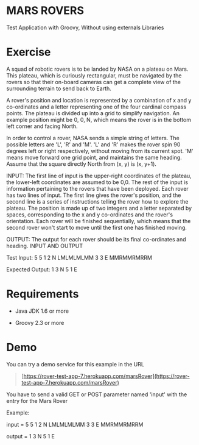 MARS ROVERS
===========

Test Application with Groovy, Without using externals Libraries


Exercise
===========

A squad of robotic rovers is to be landed by NASA on a plateau on Mars. This plateau, which is curiously rectangular, must be navigated by the rovers so that their on-board cameras can get a complete view of the surrounding terrain to send back to Earth.

A rover's position and location is represented by a combination of x and y co-ordinates and a letter representing one of the four cardinal compass points. The plateau is divided up into a grid to simplify navigation. An example position might be 0, 0, N, which means the rover is in the bottom left corner and facing North.

In order to control a rover, NASA sends a simple string of letters. The possible letters are 'L', 'R' and 'M'. 'L' and 'R' makes the rover spin 90 degrees left or right respectively, without moving from its current spot. 'M' means move forward one grid point, and maintains the same heading. Assume that the square directly North from (x, y) is (x, y+1).

INPUT:
The first line of input is the upper-right coordinates of the plateau, the lower-left coordinates are assumed to be 0,0. The rest of the input is information pertaining to the rovers that have been deployed. Each rover has two lines of input. The first line gives the rover's position, and the second line is a series of instructions telling the rover how to explore the plateau. The position is made up of two integers and a letter separated by spaces, corresponding to the x and y co-ordinates and the rover's orientation. Each rover will be finished sequentially, which means that the second rover won't start to move until the first one has finished moving.

OUTPUT: The output for each rover should be its final co-ordinates and heading. INPUT AND OUTPUT

Test Input:         5 5 1 2 N LMLMLMLMM 3 3 E MMRMMRMRRM 

Expected Output:    1 3 N 5 1 E

Requirements
============

+ Java JDK 1.6 or more

+ Groovy 2.3 or more

Demo
===========

You can try a demo service for this example in the URL 
 
> [https://rover-test-app-7.herokuapp.com/marsRover](https://rover-test-app-7.herokuapp.com/marsRover)  


You have to send a valid GET or POST parameter named 'input' with the entry for the Mars Rover

Example: 
 
  input  =  5 5 1 2 N LMLMLMLMM 3 3 E MMRMMRMRRM
  
  output =  1 3 N 5 1 E

